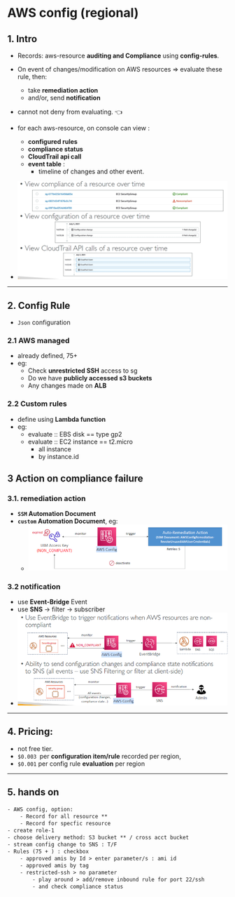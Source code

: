 # AWS config (regional)
## 1. Intro
- Records: aws-resource **auditing and Compliance** using **config-rules**.

- On event of changes/modification on AWS resources =>  evaluate these rule, then:
  - take **remediation action**
  - and/or, send **notification**

- cannot not deny from evaluating. :point_left:
- for each aws-resource, on console can view :
  - **configured rules**  
  - **compliance status**
  - **CloudTrail api call**
  - **event table** : 
    - timeline of changes and other event.
- ![img.png](../99_img/moreSrv/aws-config/img.png)

---
## 2. Config Rule
- `Json` configuration
### 2.1 AWS managed 
- already defined, 75+
- eg:
  - Check **unrestricted SSH** access to sg
  - Do we have **publicly accessed s3 buckets** 
  - Any changes made on **ALB** 

### 2.2 Custom rules 
- define using **Lambda function**
- eg:
  - evaluate :: EBS disk == type gp2
  - evaluate :: EC2 instance == t2.micro
    - all instance
    - by instance.id


## 3 Action on compliance failure
### 3.1. remediation action
- **`SSM` Automation Document**
- **`custom` Automation Document**, eg:
  - ![img_1.png](../99_img/moreSrv/aws-config/img_1.png)
  
### 3.2 notification
- use **Event-Bridge** Event
- use **SNS** -> filter -> subscriber
- ![img_2.png](../99_img/moreSrv/aws-config/img_2.png)  

---
## 4. Pricing: 
- not free tier.
- `$0.003 `per **configuration item/rule** recorded per region,
- `$0.001` per config rule **evaluation** per region

---
## 5. hands on
```
- AWS config, option:
    - Record for all resource **
    - Record for specfic resource
- create role-1
- choose delivery method: S3 bucket ** / cross acct bucket
- stream config change to SNS : T/F
- Rules (75 + ) : checkbox
    - approved amis by Id > enter parameter/s : ami id 
    - approved amis by tag
    - restricted-ssh > no parameter
        - play around > add/remove inbound rule for port 22/ssh
        - and check compliance status

```